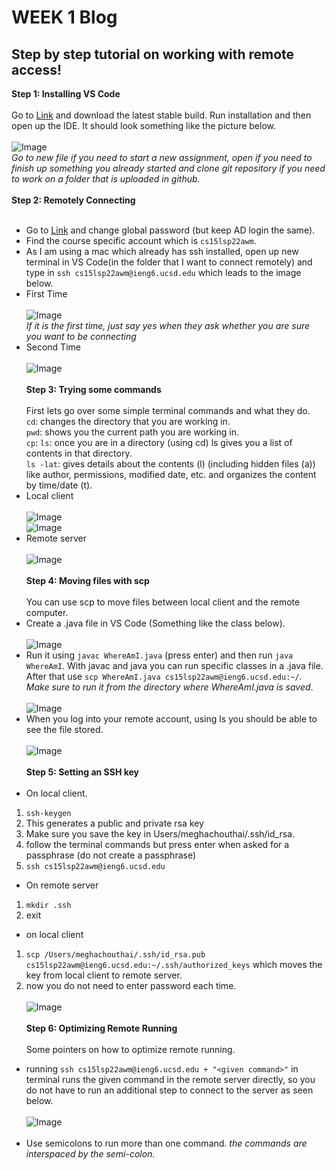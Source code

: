 # WEEK 1 Blog 
## Step by step tutorial on working with remote access!

**Step 1: Installing VS Code** <br><br>
Go to [Link](https://code.visualstudio.com) and download the latest stable build. Run installation and then open up the IDE. It should look something like the picture below. <br><br>
![Image](https://i.imgur.com/DUMjBVl.png) <br>
*Go to new file if you need to start a new assignment, open if you need to finish up something you already started and clone git repository if you need to work on a folder that is uploaded in github.* <br><br>
**Step 2: Remotely Connecting** <br><br>
- Go to [Link](https://sdacs.ucsd.edu/~icc/index.php) and change global password (but keep AD login the same). 
- Find the course specific account which is `cs15lsp22awm`. 
- As I am using a mac which already has ssh installed, open up new terminal in VS Code(in the folder that I want to connect remotely) and type in `ssh cs15lsp22awm@ieng6.ucsd.edu` which leads to the image below.<br>
- First Time <br><br>
![Image](https://i.imgur.com/gKcvni4.png)<br>
*If it is the first time, just say yes when they ask whether you are sure you want to be connecting*<br>
- Second Time <br><br>
![Image](https://i.imgur.com/XUj3Jp6.png)<br><br>
**Step 3: Trying some commands**<br><br>
First lets go over some simple terminal commands and what they do.<br>
`cd`: changes the directory that you are working in.<br>
`pwd`: shows you the current path you are working in. <br>
`cp`: 
`ls`: once you are in a directory (using cd) ls gives you a list of contents in that directory. <br>
`ls -lat`: gives details about the contents (l) (including hidden files (a)) like author, permissions, modified date, etc. and organizes the content by time/date (t). <br> 
- Local client <br><br>
![Image](https://i.imgur.com/Dk9uAoD.png)<br>
![Image](https://i.imgur.com/qEqdQEZ.png)<br>
- Remote server <br><br>
![Image](https://i.imgur.com/Ap31YWY.png)<br><br>
**Step 4: Moving files with scp**<br><br>
You can use scp to move files between local client and the remote computer.<br>
- Create a .java file in VS Code (Something like the class below).<br><br>
![Image](https://i.imgur.com/GdhX0RI.png)<br>
- Run it using `javac WhereAmI.java` (press enter) and then run `java WhereAmI`. With javac and java you can run specific classes in a .java file. After that use `scp WhereAmI.java cs15lsp22awm@ieng6.ucsd.edu:~/`. *Make sure to run it from the directory where WhereAmI.java is saved*.<br><br>
![Image](https://i.imgur.com/sEjJICy.png)<br>
- When you log into your remote account, using ls you should be able to see the file stored.<br><br> 
![Image](https://i.imgur.com/2wC2nN9.png)<br><br>
**Step 5: Setting an SSH key**<br><br>
- On local client. 
1. `ssh-keygen`
2. This generates a public and private rsa key
3. Make sure you save the key in Users/meghachouthai/.ssh/id_rsa. 
4. follow the terminal commands but press enter when asked for a passphrase (do not create a passphrase)
5. `ssh cs15lsp22awm@ieng6.ucsd.edu`
- On remote server
1. `mkdir .ssh`
2. exit
- on local client
1. `scp /Users/meghachouthai/.ssh/id_rsa.pub cs15lsp22awm@ieng6.ucsd.edu:~/.ssh/authorized_keys` which moves the key from local client to remote server. 
2. now you do not need to enter password each time.<br><br>
![Image](https://i.imgur.com/DU2xKht.png)<br><br>
**Step 6: Optimizing Remote Running**<br><br>
Some pointers on how to optimize remote running.<br>
- running `ssh cs15lsp22awm@ieng6.ucsd.edu + "<given command>"` in terminal runs the given command in the remote server directly, so you do not have to run an additional step to connect to the server as seen below.<br><br> 
![Image](https://i.imgur.com/2wC2nN9.png)<br><br>
- Use semicolons to run more than one command. *the commands are interspaced by the semi-colon.*
